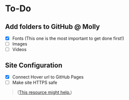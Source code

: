 # To-Do

## Add folders to GitHub @ Molly
- [x] Fonts
  (This one is the most important to get done first!)
- [ ] Images
- [ ] Videos

## Site Configuration 
- [x] Connect Hover url to GitHub Pages
- [ ] Make site HTTPS safe
> ([This resource might help.](https://dev.to/nickymarino/pointing-a-github-pages-repo-to-a-hover-domain-105e))
